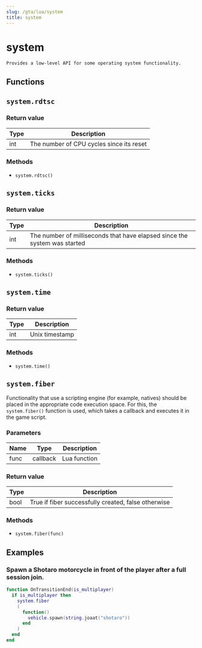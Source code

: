 ```yaml
---
slug: /gta/lua/system
title: system
---
```


# system

```ebnf
Provides a low-level API for some operating system functionality.
```

## Functions

## `system.rdtsc`

### Return value
| Type | Description                              |
| ---- | ---------------------------------------- |
| int  | The number of CPU cycles since its reset |

### Methods
- `system.rdtsc()`

## `system.ticks`

### Return value
| Type | Description                                                               |
| ---- | ------------------------------------------------------------------------- |
| int  | The number of milliseconds that have elapsed since the system was started |

### Methods
- `system.ticks()`

## `system.time`

### Return value
| Type | Description    |
| ---- | -------------- |
| int  | Unix timestamp |

### Methods
- `system.time()`

## `system.fiber`


Functionality that use a scripting engine (for example, natives) should be placed in the appropriate code execution space. For this, the ```system.fiber()``` function is used, which takes a callback and executes it in the game script.

### Parameters
| Name | Type     | Description  |
| ---- | -------- | ------------ |
| func | callback | Lua function |

### Return value
| Type | Description                                         |
| ---- | --------------------------------------------------- |
| bool | True if fiber successfully created, false otherwise |

### Methods
- `system.fiber(func)`

## Examples

### Spawn a Shotaro motorcycle in front of the player after a full session join.
```lua
function OnTransitionEnd(is_multiplayer)
  if is_multiplayer then
    system.fiber
    (
      function()
        vehicle.spawn(string.joaat("shotaro"))
      end
    )
  end
end
```

